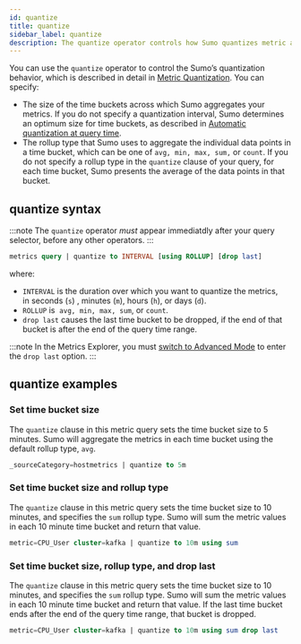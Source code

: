 ```yaml
---
id: quantize
title: quantize
sidebar_label: quantize
description: The quantize operator controls how Sumo quantizes metric at aggregation time.
---
```


You can use the `quantize` operator to control the Sumo’s quantization behavior, which is described in detail in [Metric Quantization](../../introduction-metrics/metric-quantization.md).
You can specify:

* The size of the time buckets across which Sumo aggregates your metrics. If you do not specify a quantization interval, Sumo determines an optimum size for time buckets, as described in [Automatic quantization at query time](../../introduction-metrics/metric-quantization.md).  
* The rollup type that Sumo uses to aggregate the individual data points in a time bucket, which can be one of `avg, min, max, sum,` or `count`. If you do not specify a rollup type in the `quantize` clause of your query, for each time bucket, Sumo presents the average of the data points in that bucket.  

## quantize syntax

:::note
The `quantize` operator *must* appear immediatdly after your query selector, before any other operators.
:::

```sql
metrics query | quantize to INTERVAL [using ROLLUP] [drop last]
```

where:

* `INTERVAL` is the duration over which you want to quantize the metrics, in seconds (`s`) , minutes (`m`), hours (`h`), or days (`d`).
* `ROLLUP` is  `avg, min, max, sum`, or `count`.
* `drop last` causes the last time bucket to be dropped, if the end of that bucket is after the end of the query time range.

:::note
In the Metrics Explorer, you must [switch to Advanced Mode](../metrics-explorer.md) to enter the `drop last` option.
:::

## quantize examples 

### Set time bucket size

The `quantize` clause in this metric query sets the time bucket size to 5 minutes. Sumo will aggregate the metrics in each time bucket using the default rollup type, `avg`. 

```sql
_sourceCategory=hostmetrics | quantize to 5m
```

### Set time bucket size and rollup type

The `quantize` clause in this metric query sets the time bucket size to 10 minutes, and specifies the `sum` rollup type. Sumo will sum the metric values in each 10 minute time bucket and return that value.

```sql
metric=CPU_User cluster=kafka | quantize to 10m using sum
```

### Set time bucket size, rollup type, and drop last 

The `quantize` clause in this metric query sets the time bucket size to 10 minutes, and specifies the `sum` rollup type. Sumo will sum the metric values in each 10 minute time bucket and return that value. If the last time bucket ends after the end of the query time range, that bucket is dropped.

```sql
metric=CPU_User cluster=kafka | quantize to 10m using sum drop last
```
